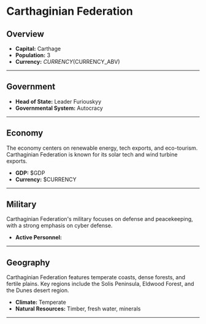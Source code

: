 # Carthaginian Federation

## Overview

- **Capital:** Carthage
- **Population:** 3
- **Currency:** $CURRENCY ($CURRENCY_ABV)

---

## Government

- **Head of State:** Leader Furiouskyy
- **Governmental System:** Autocracy

---

## Economy
The economy centers on renewable energy, tech exports, and eco-tourism. Carthaginian Federation is known for its solar tech and wind turbine exports.

- **GDP:** $GDP
- **Currency:** $CURRENCY

---

## Military
Carthaginian Federation's military focuses on defense and peacekeeping, with a strong emphasis on cyber defense.

- **Active Personnel:** 

---

## Geography
Carthaginian Federation features temperate coasts, dense forests, and fertile plains. Key regions include the Solis Peninsula, Eldwood Forest, and the Dunes desert region.

- **Climate:** Temperate
- **Natural Resources:** Timber, fresh water, minerals

---